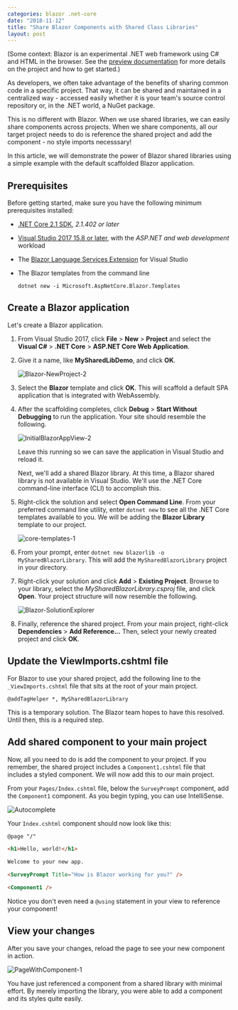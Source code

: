 ```yaml
---
categories: blazor .net-core
date: "2018-11-12"
title: "Share Blazor Components with Shared Class Libraries"
layout: post
---
```


(Some context: Blazor is an experimental .NET web framework using C# and HTML in the browser. See the [preview documentation](https://blazor.net/) for more details on the project and how to get started.)

As developers, we often take advantage of the benefits of sharing common code in a specific project. That way, it can be shared and maintained in a centralized way - accessed easily whether it is your team's source control repository or, in the .NET world, a NuGet package.

This is no different with Blazor. When we use shared libraries, we can easily share components across projects. When we share components, all our target project needs to do is reference the shared project and add the component - no style imports necesssary!

In this article, we will demonstrate the power of Blazor shared libraries using a simple example with the default scaffolded Blazor application.

## Prerequisites

Before getting started, make sure you have the following minimum prerequisites installed:

* [.NET Core 2.1 SDK](https://go.microsoft.com/fwlink/?linkid=873092), *2.1.402 or later*
* [Visual Studio 2017 15.8 or later](https://go.microsoft.com/fwlink/?linkid=873093), with the *ASP.NET and web development* workload
* The [Blazor Language Services Extension](https://go.microsoft.com/fwlink/?linkid=870389) for Visual Studio
* The Blazor templates from the command line
  
  `dotnet new -i Microsoft.AspNetCore.Blazor.Templates`

## Create a Blazor application

Let's create a Blazor application.

1. From Visual Studio 2017, click **File** > **New** > **Project** and select the **Visual C#** > **.NET Core** > **ASP.NET Core Web Application**.
2. Give it a name, like **MySharedLibDemo**, and click **OK**.

    ![Blazor-NewProject-2](/../assets/Blazor-NewProject-2.png)

3. Select the **Blazor** template and click **OK**. This will scaffold a default SPA application that is integrated with WebAssembly.
4. After the scaffolding completes, click **Debug** > **Start Without Debugging** to run the application. Your site should resemble the following.

    ![InitialBlazorAppView-2](/../assets/InitialBlazorAppView-2.png)

    Leave this running so we can save the application in Visual Studio and reload it.

    Next, we'll add a shared Blazor library. At this time, a Blazor shared library is not available in Visual Studio. We'll use the .NET Core command-line interface (CLI) to accomplish this.

5. Right-click the solution and select **Open Command Line**. From your preferred command line utility, enter `dotnet new` to see all the .NET Core templates available to you. We will be adding the **Blazor Library** template to our project.

    ![core-templates-1](/../assets/core-templates-1.png)

6. From your prompt, enter `dotnet new blazorlib -o MySharedBlazorLibrary`. This will add the `MySharedBlazorLibrary` project in your directory.
7. Right-click your solution and click **Add** > **Existing Project**. Browse to your library, select the *MySharedBlazorLibrary.csproj* file, and click **Open**. Your project structure will now resemble the following.

   ![Blazor-SolutionExplorer](/../assets/Blazor-SolutionExplorer.png)

8. Finally, reference the shared project. From your main project, right-click **Dependencies** > **Add Reference...** Then, select your newly created project and click **OK**.

## Update the ViewImports.cshtml file

For Blazor to use your shared project, add the following line to the `_ViewImports.cshtml` file that sits at the root of your main project.

`@addTagHelper *, MySharedBlazorLibrary`

This is a temporary solution. The Blazor team hopes to have this resolved. Until then, this is a required step.

## Add shared component to your main project

Now, all you need to do is add the component to your project. If you remember, the shared project includes a `Component1.cshtml` file that includes a styled component. We will now add this to our main project.

From your `Pages/Index.cshtml` file, below the `SurveyPrompt` component, add the `Component1` component. As you begin typing, you can use IntelliSense.

   ![Autocomplete](/../assets/Autocomplete.png)

Your `Index.cshtml` component should now look like this:

```html
@page "/"

<h1>Hello, world!</h1>

Welcome to your new app.

<SurveyPrompt Title="How is Blazor working for you?" />

<Component1 />
```

Notice you don't even need a `@using` statement in your view to reference your component!

## View your changes

After you save your changes, reload the page to see your new component in action.

   ![PageWithComponent-1](/../assets/PageWithComponent-1.png)

You have just referenced a component from a shared library with minimal effort. By merely importing the library, you were able to add a component and its styles quite easily.
